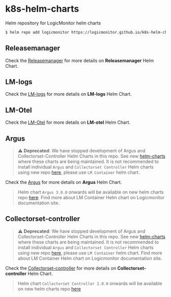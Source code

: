 # k8s-helm-charts
Helm repository for LogicMonitor helm charts

```bash
$ helm repo add logicmonitor https://logicmonitor.github.io/k8s-helm-charts
```

## Releasemanager
Check the [Releasemanager](releasemanager/README.md) for more details on **Releasemanager** Helm Chart.

## LM-logs
Check the [LM-logs](lm-logs/README.md) for more details on **LM-logs** Helm Chart.

## LM-Otel
Check the [LM-Otel](lm-otel/README.md) for more details on **LM-otel** Helm Chart.


## Argus
> :warning: **Deprecated**: We have stopped development of Argus and Collectorset-Controller Helm Charts in this repo. See new [helm-charts](https://github.com/logicmonitor/helm-charts) where these charts are being maintained.
It is not recommended to install individual `Argus` and `Collectorset Controller` Helm charts using new repo [here](https://github.com/logicmonitor/helm-charts), please use `LM Container` helm chart.

Check the [Argus](argus/README.md) for more details on **Argus** Helm Chart.
> Helm chart `Argus 3.0.0` onwards will be available on new helm charts repo [here](https://github.com/logicmonitor/helm-charts). Find more about LM Container Helm chart on Logicmonitor documentation site.

## Collectorset-controller
> :warning: **Deprecated**: We have stopped development of Argus and Collectorset-Controller Helm Charts in this repo. See new [helm-charts](https://github.com/logicmonitor/helm-charts) where these charts are being maintained.
It is not recommended to install individual `Argus` and `Collectorset Controller` Helm charts using new repo [here](https://github.com/logicmonitor/helm-charts), please use `LM Container` helm chart. Find more about LM Container Helm chart on Logicmonitor documentation site.

Check the [Collectorset-controller](collectorset-controller/README.md) for more details on **Collectorset-controller** Helm Chart.
> Helm chart `Collectorset Controller 2.0.0` onwards will be available on new helm charts repo [here](https://github.com/logicmonitor/helm-charts)

